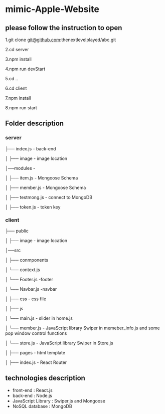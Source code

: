 # mimic-Apple-Website
## please follow the instruction to open

1.git clone git@github.com:thenextlevelplayed/abc.git

2.cd server

3.npm install

4.npm run devStart

5.cd ..

6.cd client

7.npm install

8.npm run start

## Folder description

### server

├── index.js - back-end

│  ├── image - image location

│──modules -

│   ├── item.js -  Mongoose Schema

│   ├── member.js -  Mongoose Schema

│   ├── testmong.js - connect to MongoDB

│   ├── token.js - token key

### client

├── public

│   ├── image - image location

│──src 

│   ├── conmponents

│      └── context.js

│      └── Footer.js -footer

│      └── Navbar.js -navbar

│   ├── css - css file

│   ├── js 

│      └── main.js - slider in home.js

│      └── member.js - JavaScript library Swiper in memeber_info.js and some pop window control functions

│      └── store.js - JavaScript library Swiper in Store.js

│   ├── pages - html template

│   ├── index.js - React Router

## technologies description

*  front-end :  React.js
*  back-end :  Node.js
*  JavaScript Library :  Swiper.js and Mongoose
*  NoSQL database :  MongoDB














